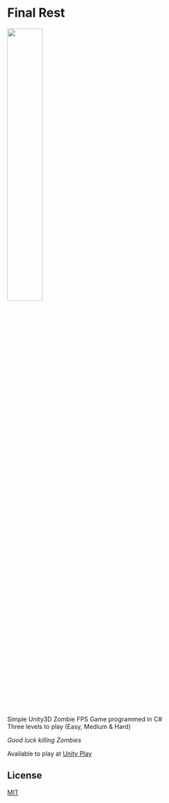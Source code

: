 # Final Rest

<img style="width: 40%" src="https://play.unity.com/_next/image?url=https%3A%2F%2Fplay.unity.com%2Fapi%2Fv1%2Ffiles%2Ffile%2F13e5e8b7-f7e8-4ef6-8a18-85312708d3f6%2Fcontent&w=640&q=75">

Simple Unity3D Zombie FPS Game programmed in C#<br>
Three levels to play (Easy, Medium & Hard)<br>

*Good luck killing Zombies*<br>

Available to play at <a href="https://play.unity.com/en/games/133d22b6-08e7-4e03-a56c-5b76d08bc246/final-rest">Unity Play</a>

## License
[MIT](https://choosealicense.com/licenses/mit/)
